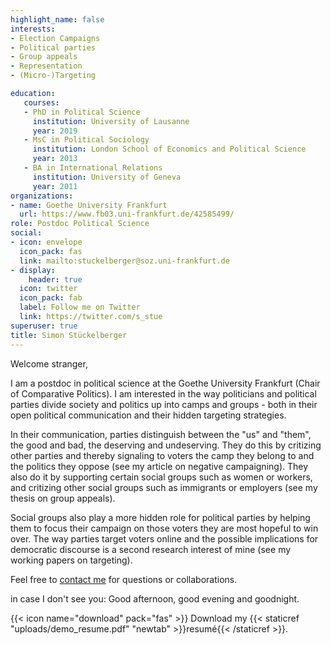 ```yaml
---
highlight_name: false
interests:
- Election Campaigns
- Political parties 
- Group appeals 
- Representation
- (Micro-)Targeting 

education:
   courses:
   - PhD in Political Science 
     institution: University of Lausanne
     year: 2019
   - MsC in Political Sociology
     institution: London School of Economics and Political Science
     year: 2013
   - BA in International Relations
     institution: University of Geneva
     year: 2011
organizations:
- name: Goethe University Frankfurt 
  url: https://www.fb03.uni-frankfurt.de/42585499/
role: Postdoc Political Science 
social:
- icon: envelope
  icon_pack: fas
  link: mailto:stuckelberger@soz.uni-frankfurt.de
- display:
    header: true
  icon: twitter
  icon_pack: fab
  label: Follow me on Twitter
  link: https://twitter.com/s_stue
superuser: true
title: Simon Stückelberger
---
```


Welcome stranger, 


I am a postdoc in political science at the Goethe University Frankfurt (Chair of Comparative Politics). I am interested in the way politicians and political parties divide society and politics up into camps and groups - both in their open political communication and their hidden targeting strategies. 

In their communication, parties distinguish between the "us" and "them", the good and bad, the deserving and undeserving. They do this by critizing other parties and thereby signaling to voters the camp they belong to and the politics they oppose (see my article on negative campaigning). They also do it by supporting certain social groups such as women or workers, and critizing other social groups such as immigrants or employers (see my thesis on group appeals). 

Social groups also play a more hidden role for political parties by helping them to focus their campaign on those voters they are most hopeful to win over. The way parties target voters online and the possible implications for democratic discourse is a second research interest of mine (see my working papers on targeting).  

Feel free to [contact me](mailto:stuckelberger@soz.uni-frankfurt.de) for questions or collaborations.  



in case I don't see you: Good afternoon, good evening and goodnight. 

{{< icon name="download" pack="fas" >}} Download my {{< staticref "uploads/demo_resume.pdf" "newtab" >}}resumé{{< /staticref >}}.



